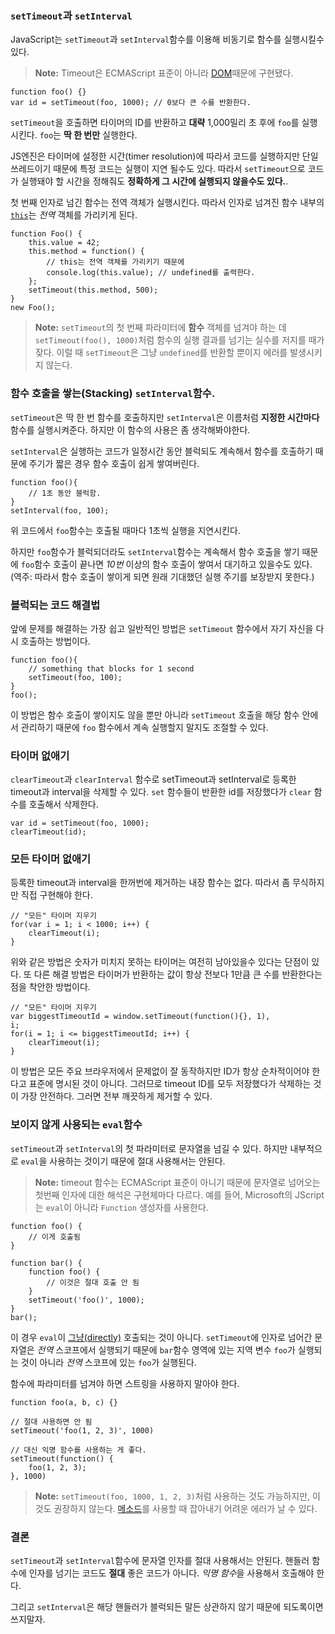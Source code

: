 ### `setTimeout`과 `setInterval`

JavaScript는 `setTimeout`과 `setInterval`함수를 이용해 비동기로 함수를 실행시킬수있다.

> **Note:** Timeout은 ECMAScript 표준이 아니라 [DOM][1]때문에 구현됐다.

    function foo() {}
    var id = setTimeout(foo, 1000); // 0보다 큰 수를 반환한다.

`setTimeout`을 호출하면 타이머의 ID를 반환하고 **대략** 1,000밀리 초 후에 `foo`를 실행시킨다. `foo`는 **딱 한 번만** 실행한다.

JS엔진은 타이머에 설정한 시간(timer resolution)에 따라서 코드를 실행하지만 단일 쓰레드이기 때문에 특정 코드는 실행이 지연 될수도 있다. 따라서 `setTimeout`으로 코드가 실행돼야 할 시간을 정해줘도 **정확하게 그 시간에 실행되지 않을수도 있다.**.

첫 번째 인자로 넘긴 함수는 전역 객체가 실행시킨다. 따라서 인자로 넘겨진 함수 내부의 [`this`](#function.this)는 *전역* 객체를 가리키게 된다.

    function Foo() {
        this.value = 42;
        this.method = function() {
            // this는 전역 객체를 가리키기 때문에 
            console.log(this.value); // undefined를 출력한다.
        };
        setTimeout(this.method, 500);
    }
    new Foo();

> **Note:** `setTimeout`의 첫 번째 파라미터에 **함수** 객체를 넘겨야 하는 데 `setTimeout(foo(), 1000)`처럼 함수의 실행 결과를 넘기는 실수를 저지를 때가 잦다. 이럴 때 `setTimeout`은 그냥 `undefined`를 반환할 뿐이지 에러를 발생시키지 않는다.

### 함수 호출을 쌓는(Stacking) `setInterval`함수.

`setTimeout`은 딱 한 번 함수를 호출하지만 `setInterval`은 이름처럼 **지정한 시간마다** 함수를 실행시켜준다. 하지만 이 함수의 사용은 좀 생각해봐야한다.

`setInterval`은 실행하는 코드가 일정시간 동안 블럭되도 계속해서 함수를 호출하기 때문에 주기가 짧은 경우 함수 호출이 쉽게 쌓여버린다.

    function foo(){
        // 1초 동안 블럭함.
    }
    setInterval(foo, 100);

위 코드에서 `foo`함수는 호출될 때마다 1초씩 실행을 지연시킨다.

하지만 `foo`함수가 블럭되더라도 `setInterval`함수는 계속해서 함수 호출을 쌓기 때문에 `foo`함수 호출이 끝나면 *10번* 이상의 함수 호출이 쌓여서 대기하고 있을수도 있다.
(역주: 따라서 함수 호출이 쌓이게 되면 원래 기대했던 실행 주기를 보장받지 못한다.)

### 블럭되는 코드 해결법

앞에 문제를 해결하는 가장 쉽고 일반적인 방법은 `setTimeout` 함수에서 자기 자신을 다시 호출하는 방법이다.

    function foo(){
        // something that blocks for 1 second
        setTimeout(foo, 100);
    }
    foo();

이 방법은 함수 호출이 쌓이지도 않을 뿐만 아니라 `setTimeout` 호출을 해당 함수 안에서 관리하기 때문에 `foo` 함수에서 계속 실행할지 말지도 조절할 수 있다.

### 타이머 없애기

`clearTimeout`과 `clearInterval` 함수로 setTimeout과 setInterval로 등록한 timeout과 interval을 삭제할 수 있다. `set` 함수들이 반환한 id를 저장했다가 `clear` 함수를 호출해서 삭제한다.

    var id = setTimeout(foo, 1000);
    clearTimeout(id);

### 모든 타이머 없애기

등록한 timeout과 interval을 한꺼번에 제거하는 내장 함수는 없다. 따라서 좀 무식하지만 직접 구현해야 한다.

    // "모든" 타이머 지우기
    for(var i = 1; i < 1000; i++) {
        clearTimeout(i);
    }

위와 같은 방법은 숫자가 미치지 못하는 타이머는 여전히 남아있을수 있다는 단점이 있다. 또 다른 해결 방법은 타이머가 반환하는 값이 항상 전보다 1만큼 큰 수를 반환한다는 점을 착안한 방법이다.

    // "모든" 타이머 지우기
    var biggestTimeoutId = window.setTimeout(function(){}, 1),
    i;
    for(i = 1; i <= biggestTimeoutId; i++) {
        clearTimeout(i);
    }

이 방법은 모든 주요 브라우저에서 문제없이 잘 동작하지만 ID가 항상 순차적이어야 한다고 표준에 명시된 것이 아니다. 그러므로 timeout ID를 모두 저장했다가 삭제하는 것이 가장 안전하다. 그러면 전부 깨끗하게 제거할 수 있다.

### 보이지 않게 사용되는 `eval`함수

`setTimeout`과 `setInterval`의 첫 파라미터로 문자열을 넘길 수 있다. 하지만 내부적으로 `eval`을 사용하는 것이기 때문에 절대 사용해서는 안된다.

> **Note:** timeout 함수는 ECMAScript 표준이 아니기 때문에 문자열로 넘어오는 첫번째 인자에 대한 해석은 구현체마다 다르다. 예를 들어, Microsoft의 JScript는 `eval`이 아니라 `Function` 생성자를 사용한다.

    function foo() {
        // 이게 호출됨
    }

    function bar() {
        function foo() {
            // 이것은 절대 호출 안 됨
        }
        setTimeout('foo()', 1000);
    }
    bar();

이 경우 `eval`이 [그냥(directly)](#core.eval) 호출되는 것이 아니다. `setTimeout`에 인자로 넘어간 문자열은 *전역* 스코프에서 실행되기 때문에 `bar`함수 영역에 있는 지역 변수 `foo`가 실행되는 것이 아니라 *전역* 스코프에 있는 `foo`가 실행된다.

함수에 파라미터를 넘겨야 하면 스트링을 사용하지 말아야 한다.

    function foo(a, b, c) {}
    
    // 절대 사용하면 안 됨
    setTimeout('foo(1, 2, 3)', 1000)

    // 대신 익명 함수를 사용하는 게 좋다.
    setTimeout(function() {
        foo(1, 2, 3);
    }, 1000)

> **Note:** `setTimeout(foo, 1000, 1, 2, 3)`처럼 사용하는 것도 가능하지만, 이것도 권장하지 않는다. [메소드](#function.this)를 사용할 때 잡아내기 어려운 에러가 날 수 있다.

### 결론

`setTimeout`과 `setInterval`함수에 문자열 인자를 절대 사용해서는 안된다. 핸들러 함수에 인자를 넘기는 코드도 **절대** 좋은 코드가 아니다. *익명 함수*을 사용해서 호출해야 한다.

그리고 `setInterval`은 해당 핸들러가 블럭되든 말든 상관하지 않기 때문에 되도록이면 쓰지말자.

[1]: http://en.wikipedia.org/wiki/Document_Object_Model "Document Object Model"
